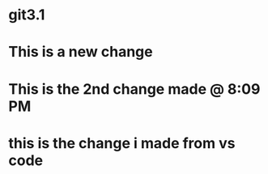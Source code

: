 # git3.1

# This is a new change
# This is the 2nd change made @ 8:09 PM



# this is the change i made from vs code